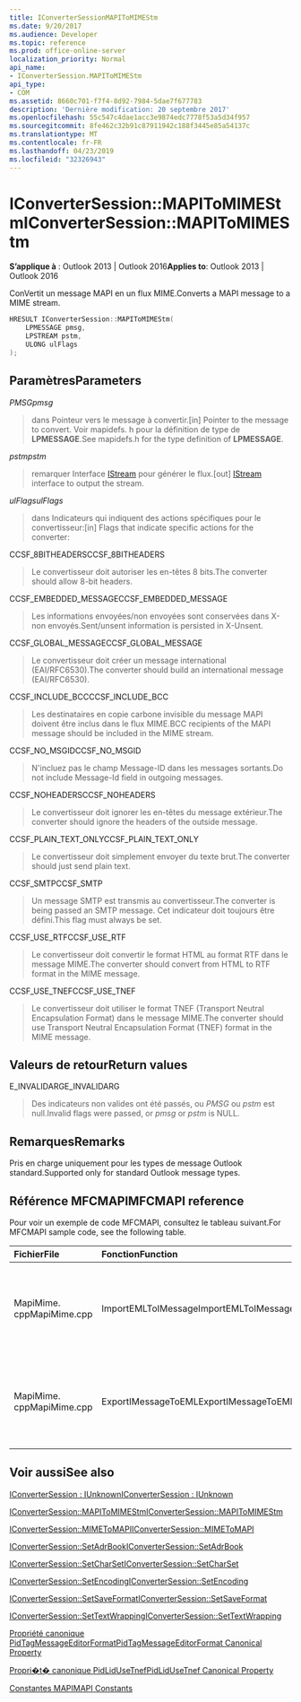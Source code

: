 ```yaml
---
title: IConverterSessionMAPIToMIMEStm
ms.date: 9/20/2017
ms.audience: Developer
ms.topic: reference
ms.prod: office-online-server
localization_priority: Normal
api_name:
- IConverterSession.MAPIToMIMEStm
api_type:
- COM
ms.assetid: 8660c701-f7f4-8d92-7984-5dae7f677783
description: 'Dernière modification: 20 septembre 2017'
ms.openlocfilehash: 55c547c4dae1acc3e9874edc7778f53a5d34f957
ms.sourcegitcommit: 8fe462c32b91c87911942c188f3445e85a54137c
ms.translationtype: MT
ms.contentlocale: fr-FR
ms.lasthandoff: 04/23/2019
ms.locfileid: "32326943"
---
```

# <a name="iconvertersessionmapitomimestm"></a><span data-ttu-id="06e38-103">IConverterSession::MAPIToMIMEStm</span><span class="sxs-lookup"><span data-stu-id="06e38-103">IConverterSession::MAPIToMIMEStm</span></span>
 
  
<span data-ttu-id="06e38-104">**S’applique à** : Outlook 2013 | Outlook 2016</span><span class="sxs-lookup"><span data-stu-id="06e38-104">**Applies to**: Outlook 2013 | Outlook 2016</span></span> 
  
<span data-ttu-id="06e38-105">ConVertit un message MAPI en un flux MIME.</span><span class="sxs-lookup"><span data-stu-id="06e38-105">Converts a MAPI message to a MIME stream.</span></span>
  
```cpp
HRESULT IConverterSession::MAPIToMIMEStm( 
    LPMESSAGE pmsg, 
    LPSTREAM pstm, 
    ULONG ulFlags 
);
```

## <a name="parameters"></a><span data-ttu-id="06e38-106">Paramètres</span><span class="sxs-lookup"><span data-stu-id="06e38-106">Parameters</span></span>

 <span data-ttu-id="06e38-107">_PMSG_</span><span class="sxs-lookup"><span data-stu-id="06e38-107">_pmsg_</span></span>
  
> <span data-ttu-id="06e38-108">dans Pointeur vers le message à convertir.</span><span class="sxs-lookup"><span data-stu-id="06e38-108">[in] Pointer to the message to convert.</span></span> <span data-ttu-id="06e38-109">Voir mapidefs. h pour la définition de type de **LPMESSAGE**.</span><span class="sxs-lookup"><span data-stu-id="06e38-109">See mapidefs.h for the type definition of **LPMESSAGE**.</span></span>
    
 <span data-ttu-id="06e38-110">_pstm_</span><span class="sxs-lookup"><span data-stu-id="06e38-110">_pstm_</span></span>
  
> <span data-ttu-id="06e38-111">remarquer Interface [IStream](https://msdn.microsoft.com/library/aa380034%28VS.85%29.aspx) pour générer le flux.</span><span class="sxs-lookup"><span data-stu-id="06e38-111">[out] [IStream](https://msdn.microsoft.com/library/aa380034%28VS.85%29.aspx) interface to output the stream.</span></span> 
    
 <span data-ttu-id="06e38-112">_ulFlags_</span><span class="sxs-lookup"><span data-stu-id="06e38-112">_ulFlags_</span></span>
  
>  <span data-ttu-id="06e38-113">dans Indicateurs qui indiquent des actions spécifiques pour le convertisseur:</span><span class="sxs-lookup"><span data-stu-id="06e38-113">[in] Flags that indicate specific actions for the converter:</span></span> 
    
<span data-ttu-id="06e38-114">CCSF_8BITHEADERS</span><span class="sxs-lookup"><span data-stu-id="06e38-114">CCSF_8BITHEADERS</span></span>
  
> <span data-ttu-id="06e38-115">Le convertisseur doit autoriser les en-têtes 8 bits.</span><span class="sxs-lookup"><span data-stu-id="06e38-115">The converter should allow 8-bit headers.</span></span>
    
<span data-ttu-id="06e38-116">CCSF_EMBEDDED_MESSAGE</span><span class="sxs-lookup"><span data-stu-id="06e38-116">CCSF_EMBEDDED_MESSAGE</span></span>
  
> <span data-ttu-id="06e38-117">Les informations envoyées/non envoyées sont conservées dans X-non envoyés.</span><span class="sxs-lookup"><span data-stu-id="06e38-117">Sent/unsent information is persisted in X-Unsent.</span></span>
    
<span data-ttu-id="06e38-118">CCSF_GLOBAL_MESSAGE</span><span class="sxs-lookup"><span data-stu-id="06e38-118">CCSF_GLOBAL_MESSAGE</span></span>
  
> <span data-ttu-id="06e38-119">Le convertisseur doit créer un message international (EAI/RFC6530).</span><span class="sxs-lookup"><span data-stu-id="06e38-119">The converter should build an international message (EAI/RFC6530).</span></span>
    
<span data-ttu-id="06e38-120">CCSF_INCLUDE_BCC</span><span class="sxs-lookup"><span data-stu-id="06e38-120">CCSF_INCLUDE_BCC</span></span>
  
> <span data-ttu-id="06e38-121">Les destinataires en copie carbone invisible du message MAPI doivent être inclus dans le flux MIME.</span><span class="sxs-lookup"><span data-stu-id="06e38-121">BCC recipients of the MAPI message should be included in the MIME stream.</span></span>
    
<span data-ttu-id="06e38-122">CCSF_NO_MSGID</span><span class="sxs-lookup"><span data-stu-id="06e38-122">CCSF_NO_MSGID</span></span>
  
> <span data-ttu-id="06e38-123">N'incluez pas le champ Message-ID dans les messages sortants.</span><span class="sxs-lookup"><span data-stu-id="06e38-123">Do not include Message-Id field in outgoing messages.</span></span>
    
<span data-ttu-id="06e38-124">CCSF_NOHEADERS</span><span class="sxs-lookup"><span data-stu-id="06e38-124">CCSF_NOHEADERS</span></span>
  
> <span data-ttu-id="06e38-125">Le convertisseur doit ignorer les en-têtes du message extérieur.</span><span class="sxs-lookup"><span data-stu-id="06e38-125">The converter should ignore the headers of the outside message.</span></span>
    
<span data-ttu-id="06e38-126">CCSF_PLAIN_TEXT_ONLY</span><span class="sxs-lookup"><span data-stu-id="06e38-126">CCSF_PLAIN_TEXT_ONLY</span></span>
  
> <span data-ttu-id="06e38-127">Le convertisseur doit simplement envoyer du texte brut.</span><span class="sxs-lookup"><span data-stu-id="06e38-127">The converter should just send plain text.</span></span>
    
<span data-ttu-id="06e38-128">CCSF_SMTP</span><span class="sxs-lookup"><span data-stu-id="06e38-128">CCSF_SMTP</span></span>
  
> <span data-ttu-id="06e38-129">Un message SMTP est transmis au convertisseur.</span><span class="sxs-lookup"><span data-stu-id="06e38-129">The converter is being passed an SMTP message.</span></span> <span data-ttu-id="06e38-130">Cet indicateur doit toujours être défini.</span><span class="sxs-lookup"><span data-stu-id="06e38-130">This flag must always be set.</span></span>
    
<span data-ttu-id="06e38-131">CCSF_USE_RTF</span><span class="sxs-lookup"><span data-stu-id="06e38-131">CCSF_USE_RTF</span></span>
  
> <span data-ttu-id="06e38-132">Le convertisseur doit convertir le format HTML au format RTF dans le message MIME.</span><span class="sxs-lookup"><span data-stu-id="06e38-132">The converter should convert from HTML to RTF format in the MIME message.</span></span>
    
<span data-ttu-id="06e38-133">CCSF_USE_TNEF</span><span class="sxs-lookup"><span data-stu-id="06e38-133">CCSF_USE_TNEF</span></span>
  
> <span data-ttu-id="06e38-134">Le convertisseur doit utiliser le format TNEF (Transport Neutral Encapsulation Format) dans le message MIME.</span><span class="sxs-lookup"><span data-stu-id="06e38-134">The converter should use Transport Neutral Encapsulation Format (TNEF) format in the MIME message.</span></span>
    
## <a name="return-values"></a><span data-ttu-id="06e38-135">Valeurs de retour</span><span class="sxs-lookup"><span data-stu-id="06e38-135">Return values</span></span>

<span data-ttu-id="06e38-136">E_INVALIDARG</span><span class="sxs-lookup"><span data-stu-id="06e38-136">E_INVALIDARG</span></span>
  
> <span data-ttu-id="06e38-137">Des indicateurs non valides ont été passés, ou *PMSG* ou *pstm* est null.</span><span class="sxs-lookup"><span data-stu-id="06e38-137">Invalid flags were passed, or  *pmsg*  or  *pstm*  is NULL.</span></span> 
    
## <a name="remarks"></a><span data-ttu-id="06e38-138">Remarques</span><span class="sxs-lookup"><span data-stu-id="06e38-138">Remarks</span></span>

<span data-ttu-id="06e38-139">Pris en charge uniquement pour les types de message Outlook standard.</span><span class="sxs-lookup"><span data-stu-id="06e38-139">Supported only for standard Outlook message types.</span></span>
  
## <a name="mfcmapi-reference"></a><span data-ttu-id="06e38-140">Référence MFCMAPI</span><span class="sxs-lookup"><span data-stu-id="06e38-140">MFCMAPI reference</span></span>

<span data-ttu-id="06e38-141">Pour voir un exemple de code MFCMAPI, consultez le tableau suivant.</span><span class="sxs-lookup"><span data-stu-id="06e38-141">For MFCMAPI sample code, see the following table.</span></span>
  
|<span data-ttu-id="06e38-142">**Fichier**</span><span class="sxs-lookup"><span data-stu-id="06e38-142">**File**</span></span>|<span data-ttu-id="06e38-143">**Fonction**</span><span class="sxs-lookup"><span data-stu-id="06e38-143">**Function**</span></span>|<span data-ttu-id="06e38-144">**Commentaire**</span><span class="sxs-lookup"><span data-stu-id="06e38-144">**Comment**</span></span>|
|:-----|:-----|:-----|
|<span data-ttu-id="06e38-145">MapiMime. cpp</span><span class="sxs-lookup"><span data-stu-id="06e38-145">MapiMime.cpp</span></span>  <br/> |<span data-ttu-id="06e38-146">ImportEMLToIMessage</span><span class="sxs-lookup"><span data-stu-id="06e38-146">ImportEMLToIMessage</span></span>  <br/> |<span data-ttu-id="06e38-147">MFCMAPI utilise MimeToMAPI pour convertir un fichier EML en message MAPI.</span><span class="sxs-lookup"><span data-stu-id="06e38-147">MFCMAPI uses MimeToMAPI to convert an EML file to a MAPI message.</span></span>  <br/> |
|<span data-ttu-id="06e38-148">MapiMime. cpp</span><span class="sxs-lookup"><span data-stu-id="06e38-148">MapiMime.cpp</span></span>  <br/> |<span data-ttu-id="06e38-149">ExportIMessageToEML</span><span class="sxs-lookup"><span data-stu-id="06e38-149">ExportIMessageToEML</span></span>  <br/> |<span data-ttu-id="06e38-150">MFCMAPI utilise MAPIToMIMEStm pour convertir un message MAPI en fichier EML.</span><span class="sxs-lookup"><span data-stu-id="06e38-150">MFCMAPI uses MAPIToMIMEStm to convert a MAPI message to an EML file.</span></span>  <br/> |
   
## <a name="see-also"></a><span data-ttu-id="06e38-151">Voir aussi</span><span class="sxs-lookup"><span data-stu-id="06e38-151">See also</span></span>



[<span data-ttu-id="06e38-152">IConverterSession : IUnknown</span><span class="sxs-lookup"><span data-stu-id="06e38-152">IConverterSession : IUnknown</span></span>](iconvertersessioniunknown.md)
  
[<span data-ttu-id="06e38-153">IConverterSession::MAPIToMIMEStm</span><span class="sxs-lookup"><span data-stu-id="06e38-153">IConverterSession::MAPIToMIMEStm</span></span>](iconvertersession-mapitomimestm.md)
  
[<span data-ttu-id="06e38-154">IConverterSession::MIMEToMAPI</span><span class="sxs-lookup"><span data-stu-id="06e38-154">IConverterSession::MIMEToMAPI</span></span>](iconvertersession-mimetomapi.md)
  
[<span data-ttu-id="06e38-155">IConverterSession::SetAdrBook</span><span class="sxs-lookup"><span data-stu-id="06e38-155">IConverterSession::SetAdrBook</span></span>](iconvertersession-setadrbook.md)
  
[<span data-ttu-id="06e38-156">IConverterSession::SetCharSet</span><span class="sxs-lookup"><span data-stu-id="06e38-156">IConverterSession::SetCharSet</span></span>](iconvertersession-setcharset.md)
  
[<span data-ttu-id="06e38-157">IConverterSession::SetEncoding</span><span class="sxs-lookup"><span data-stu-id="06e38-157">IConverterSession::SetEncoding</span></span>](iconvertersession-setencoding.md)
  
[<span data-ttu-id="06e38-158">IConverterSession::SetSaveFormat</span><span class="sxs-lookup"><span data-stu-id="06e38-158">IConverterSession::SetSaveFormat</span></span>](iconvertersession-setsaveformat.md)
  
[<span data-ttu-id="06e38-159">IConverterSession::SetTextWrapping</span><span class="sxs-lookup"><span data-stu-id="06e38-159">IConverterSession::SetTextWrapping</span></span>](iconvertersession-settextwrapping.md)
  
[<span data-ttu-id="06e38-160">Propriété canonique PidTagMessageEditorFormat</span><span class="sxs-lookup"><span data-stu-id="06e38-160">PidTagMessageEditorFormat Canonical Property</span></span>](pidtagmessageeditorformat-canonical-property.md)
  
[<span data-ttu-id="06e38-161">Propri�t� canonique PidLidUseTnef</span><span class="sxs-lookup"><span data-stu-id="06e38-161">PidLidUseTnef Canonical Property</span></span>](pidlidusetnef-canonical-property.md)


[<span data-ttu-id="06e38-162">Constantes MAPI</span><span class="sxs-lookup"><span data-stu-id="06e38-162">MAPI Constants</span></span>](mapi-constants.md)


